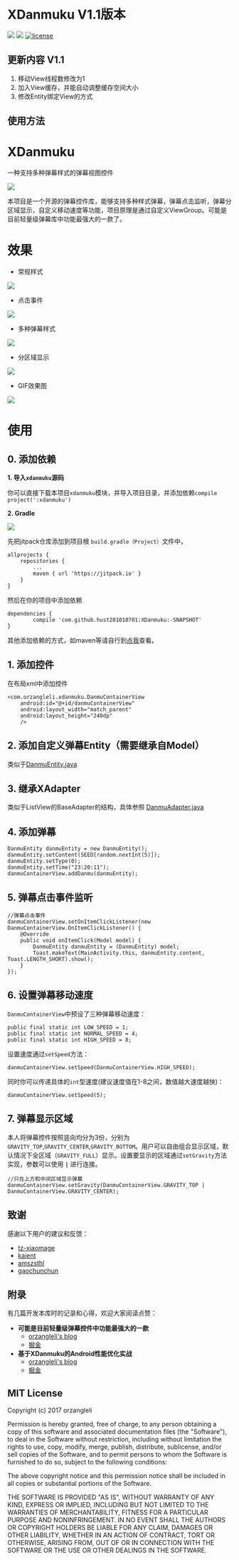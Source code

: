 # XDanmuku V1.1版本

[![](https://jitpack.io/v/hust201010701/XDanmuku.svg)](https://jitpack.io/#hust201010701/XDanmuku)
![](https://img.shields.io/badge/Android-View-brightgreen.svg)
[![license](https://img.shields.io/github/license/mashape/apistatus.svg)]()

## 更新内容 V1.1
1. 移动View线程数修改为1
2. 加入View缓存，并能自动调整缓存空间大小
3. 修改Entity绑定View的方式

## 使用方法

# XDanmuku
一种支持多种弹幕样式的弹幕视图控件

[![](https://jitpack.io/v/hust201010701/XDanmuku.svg)](https://jitpack.io/#hust201010701/XDanmuku)

本项目是一个开源的弹幕控件库，能够支持多种样式弹幕，弹幕点击监听，弹幕分区域显示，自定义移动速度等功能，项目原理是通过自定义ViewGroup。可能是目前轻量级弹幕库中功能最强大的一款了。


# 效果
- 常规样式

![](http://7bvaky.com2.z0.glb.qiniucdn.com/2017-04-13_10_56_40_QQ图片20170413105220.png?imageView/2/w/500/)

- 点击事件

![](http://7bvaky.com2.z0.glb.qiniucdn.com/2017-04-13_10_56_40_QQ图片20170413105247.png?imageView/2/w/500/)

- 多种弹幕样式

![](http://7bvaky.com2.z0.glb.qiniucdn.com/2017-04-13_10_57_17_duoyangshi.png?imageView/2/w/500/)

- 分区域显示

![](http://7bvaky.com2.z0.glb.qiniucdn.com/2017-04-13_10_57_17_QQ图片20170413105441.png?imageView/2/w/500/)

- GIF效果图

![](http://7bvaky.com2.z0.glb.qiniucdn.com/2017-04-13_10_57_17_anim.gif)

# 使用

## 0. 添加依赖

**1. 导入`xdanmuku`源码**

你可以直接下载本项目`xdanmuku`模块，并导入项目目录，并添加依赖`compile project(':xdanmuku')`

**2. Gradle**

[![](https://jitpack.io/v/hust201010701/XDanmuku.svg)](https://jitpack.io/#hust201010701/XDanmuku)

先把jitpack仓库添加到项目根 `build.gradle（Project）`文件中，

	allprojects {
		repositories {
			...
			maven { url 'https://jitpack.io' }
		}
	}

然后在你的项目中添加依赖

	dependencies {
	        compile 'com.github.hust201010701:XDanmuku:-SNAPSHOT'
	}

其他添加依赖的方式，如maven等请自行到[点我](https://jitpack.io/#hust201010701/XDanmuku/-SNAPSHOT)查看。

## 1. 添加控件

在布局xml中添加控件

	<com.orzangleli.xdanmuku.DanmuContainerView
        android:id="@+id/danmuContainerView"
        android:layout_width="match_parent"
        android:layout_height="240dp"
        />

## 2. 添加自定义弹幕Entity（需要继承自Model）

类似于[DanmuEntity.java](https://github.com/hust201010701/XDanmuku/blob/master/app/src/main/java/com/orzangleli/danmudemo/DanmuEntity.java)



## 3. 继承XAdapter

类似于ListView的BaseAdapter的结构，具体参照 [DanmuAdapter.java](https://github.com/hust201010701/XDanmuku/blob/master/app/src/main/java/com/orzangleli/danmudemo/DanmuAdapter.java)


## 4. 添加弹幕

    DanmuEntity danmuEntity = new DanmuEntity();
    danmuEntity.setContent(SEED[random.nextInt(5)]);
    danmuEntity.setType(0);
    danmuEntity.setTime("23:20:11");
    danmuContainerView.addDanmu(danmuEntity);

## 5. 弹幕点击事件监听

    //弹幕点击事件
    danmuContainerView.setOnItemClickListener(new DanmuContainerView.OnItemClickListener() {
        @Override
        public void onItemClick(Model model) {
            DanmuEntity danmuEntity = (DanmuEntity) model;
            Toast.makeText(MainActivity.this, danmuEntity.content, Toast.LENGTH_SHORT).show();
        }
    });

## 6. 设置弹幕移动速度

`DanmuContainerView`中预设了三种弹幕移动速度：

    public final static int LOW_SPEED = 1;
    public final static int NORMAL_SPEED = 4;
    public final static int HIGH_SPEED = 8;

设置速度通过`setSpeed`方法：

	danmuContainerView.setSpeed(DanmuContainerView.HIGH_SPEED);

同时你可以传递具体的`int`型速度(建议速度值在1-8之间，数值越大速度越快)：

	danmuContainerView.setSpeed(5);

## 7. 弹幕显示区域

本人将弹幕控件按照竖向均分为3份，分别为`GRAVITY_TOP`,`GRAVITY_CENTER`,`GRAVITY_BOTTOM`。用户可以自由组合显示区域，默认情况下全区域（`GRAVITY_FULL`）显示。设置要显示的区域通过`setGravity`方法实现，参数可以使用 **`|`** 进行连接。

	//只在上方和中间区域显示弹幕
	danmuContainerView.setGravity(DanmuContainerView.GRAVITY_TOP | DanmuContainerView.GRAVITY_CENTER);


## 致谢

感谢以下用户的建议和反馈：

- [tz-xiaomage](https://github.com/tz-xiaomage)
- [kaient](https://juejin.im/user/57ed378da22b9d005bae9811)
- [amszsthl](https://github.com/amszsthl)
- [gaochunchun](https://github.com/gaochunchun)

## 附录

有几篇开发本库时的记录和心得，欢迎大家阅读点赞：

- **可能是目前轻量级弹幕控件中功能最强大的一款**
	- [orzangleli's blog](http://www.orzangleli.com/2017/04/14/2017-04-14_%E4%B8%80%E7%A7%8D%E6%94%AF%E6%8C%81%E5%A4%9A%E7%A7%8D%E5%BC%B9%E5%B9%95%E6%A0%B7%E5%BC%8F%E7%9A%84%E5%BC%B9%E5%B9%95%E8%A7%86%E5%9B%BE%E6%8E%A7%E4%BB%B6/)
	- [掘金](https://juejin.im/post/58eeed368d6d81006465670f)
- **基于XDanmuku的Android性能优化实战**
	- [orzangleli's blog](http://www.orzangleli.com/2017/04/17/2017-04-17_%E5%9F%BA%E4%BA%8EXDanmuku%E7%9A%84Android%E6%80%A7%E8%83%BD%E4%BC%98%E5%8C%96%E5%AE%9E%E6%88%98/)
	- [掘金](https://juejin.im/post/58f4de53da2f60005d3fe0e7)



## MIT License

Copyright (c) 2017 orzangleli

Permission is hereby granted, free of charge, to any person obtaining a copy
of this software and associated documentation files (the "Software"), to deal
in the Software without restriction, including without limitation the rights
to use, copy, modify, merge, publish, distribute, sublicense, and/or sell
copies of the Software, and to permit persons to whom the Software is
furnished to do so, subject to the following conditions:

The above copyright notice and this permission notice shall be included in all
copies or substantial portions of the Software.

THE SOFTWARE IS PROVIDED "AS IS", WITHOUT WARRANTY OF ANY KIND, EXPRESS OR
IMPLIED, INCLUDING BUT NOT LIMITED TO THE WARRANTIES OF MERCHANTABILITY,
FITNESS FOR A PARTICULAR PURPOSE AND NONINFRINGEMENT. IN NO EVENT SHALL THE
AUTHORS OR COPYRIGHT HOLDERS BE LIABLE FOR ANY CLAIM, DAMAGES OR OTHER
LIABILITY, WHETHER IN AN ACTION OF CONTRACT, TORT OR OTHERWISE, ARISING FROM,
OUT OF OR IN CONNECTION WITH THE SOFTWARE OR THE USE OR OTHER DEALINGS IN THE
SOFTWARE.


